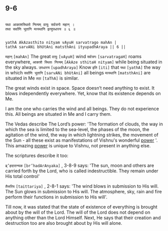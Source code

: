 ## 9-6


```shloka-sa

यथा आकाशस्थितो नित्यम् वायुः सर्वत्रगो महान् ।
तथा सर्वाणि भूतानि मत्स्थानि इत्युपधारय ॥ ६ ॥

```
```shloka-sa-hk

yathA AkAzasthito nityam vAyuH sarvatrago mahAn |
tathA sarvANi bhUtAni matsthAni ityupadhAraya || 6 ||

```
`महान्` `[mahAn]` The great `वायुः` `[vAyuH]` wind `सर्वत्रगः` `[sarvatragaH]` roams everywhere, `आकाशे स्थितः नित्यम्` `[AkAze sthitaH nityam]` while being situated in the sky always. `उपधारय` `[upadhAraya]` Know `इति` `[iti]` that `यथा` `[yathA]` the way in which `सर्वाणि भूतानि` `[sarvANi bhUtAni]` all beings `मत्स्थानि` `[matsthAni]` are situated in Me `तठा` `[taThA]` is similar.

The great winds exist in space. Space doesn’t need anything to exist. It blows independently everywhere. Yet, know that its existence depends on Me. 

I am the one who carries the wind and all beings. They do not experience this. All beings are situated in Me and I carry them.

The Vedas describe The Lord’s power: 'The formation of clouds, the way in which the sea is limited to the sea-level, the phases of the moon, the agitation of the wind, the way in which lightning strikes, the movement of the Sun - all these exist as manifestations of Vishnu's wonderful 
[power](4-12.md#gods_and_other_powers)
'. This amazing 
[power](4-12.md#gods_and_other_powers)
 is unique to Vishnu, not present in anything else. 

The scriptures describe it too:

`ब्र्’हदारान्यक` `[br’hadArAnyaka]` , 3-8-9 says: 'The sun, moon and others are carried forth by the Lord, who is called indestructible. They remain under His total control'

`तैत्तरिय` `[taittariya]` , 2-8-1
 says: 'The wind blows in submission to His will. The Sun glows in submission to His will. The atmosphere, sky, rain and fire perform their functions in submission to His will'.

Till now, it was stated that the state of existence of everything is brought about by the will of the Lord. The will of the Lord does not depend on anything other than the Lord Himself. Next, He says that their creation and destruction too are also brought about by His will alone.


